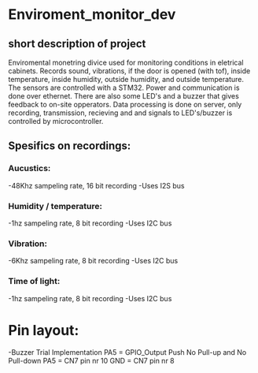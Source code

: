 # Enviroment_monitor_dev


## short description of project
Enviromental monetring divice used for monitoring conditions in eletrical cabinets. Records sound, vibrations, if the door is opened (with tof), inside temperature, inside humidity, outside humidity, and outside temperature. The sensors are controlled with a STM32. Power and communication is done over ethernet. There are also some LED's and a buzzer that gives feedback to on-site opperators. Data processing is done on server, only recording, transmission, recieving and and signals to LED's/buzzer is controlled by microcontroller.

## Spesifics on recordings: 
### Aucustics: 
-48Khz sampeling rate, 16 bit recording
-Uses I2S bus
### Humidity / temperature:
-1hz sampeling rate, 8 bit recording
-Uses I2C bus
### Vibration:
-6Khz sampeling rate, 8 bit recording
-Uses I2C bus
### Time of light:
-1hz sampeling rate, 8 bit recording
-Uses I2C bus


# Pin layout:

-Buzzer Trial Implementation
PA5 = GPIO_Output Push No Pull-up and No Pull-down
PA5 = CN7 pin nr 10
GND = CN7 pin nr 8







